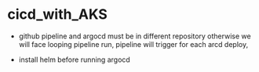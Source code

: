 # cicd_with_AKS

* github pipeline and argocd must be in different repository otherwise we will face looping pipeline run, pipeline will trigger for each arcd deploy,

* install helm before running argocd
